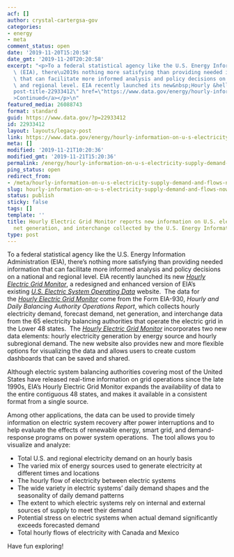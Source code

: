```yaml
---
acf: []
author: crystal-cartergsa-gov
categories:
- energy
- meta
comment_status: open
date: '2019-11-20T15:20:58'
date_gmt: '2019-11-20T20:20:58'
excerpt: "<p>To a federal statistical agency like the U.S. Energy Information Administration\
  \ (EIA), there\u2019s nothing more satisfying than providing needed information\
  \ that can facilitate more informed analysis and policy decisions on a national\
  \ and regional level. EIA recently launched its new&nbsp;Hourly &hellip; <a aria-describedby=\"\
  post-title-22933412\" href=\"https://www.data.gov/energy/hourly-information-on-u-s-electricity-supply-demand-and-flows-now-available-from-the-u-s-energy-information-administration/\"\
  >Continued</a></p>\n"
featured_media: 26088743
format: standard
guid: https://www.data.gov/?p=22933412
id: 22933412
layout: layouts/legacy-post
link: https://www.data.gov/energy/hourly-information-on-u-s-electricity-supply-demand-and-flows-now-available-from-the-u-s-energy-information-administration/
meta: []
modified: '2019-11-21T10:20:36'
modified_gmt: '2019-11-21T15:20:36'
permalink: /energy/hourly-information-on-u-s-electricity-supply-demand-and-flows-now-available-from-the-u-s-energy-information-administration/
ping_status: open
redirect_from:
- /meta/hourly-information-on-u-s-electricity-supply-demand-and-flows-now-available-from-the-u-s-energy-information-administration/
slug: hourly-information-on-u-s-electricity-supply-demand-and-flows-now-available-from-the-u-s-energy-information-administration
status: publish
sticky: false
tags: []
template: ''
title: Hourly Electric Grid Monitor reports new information on U.S. electricity demand,
  net generation, and interchange collected by the U.S. Energy Information Administration
type: post
---
```

To a federal statistical agency like the U.S. Energy Information Administration (EIA), there’s nothing more satisfying than providing needed information that can facilitate more informed analysis and policy decisions on a national and regional level. EIA recently launched its new *[Hourly Electric Grid Monitor](https://www.eia.gov/beta/electricity/gridmonitor/?src=email)*, a redesigned and enhanced version of EIA’s existing *[U.S. Electric System Operating Data](https://www.eia.gov/realtime_grid/)* website.  The data for the *[Hourly Electric Grid Monitor](https://www.eia.gov/beta/electricity/gridmonitor/?src=email)* come from the Form EIA-930, *Hourly and Daily Balancing Authority Operations Report*, which collects hourly electricity demand, forecast demand, net generation, and interchange data from the 65 electricity balancing authorities that operate the electric grid in the Lower 48 states.  The *[Hourly Electric Grid Monitor](https://www.eia.gov/beta/electricity/gridmonitor/?src=email)* incorporates two new data elements: hourly electricity generation by energy source and hourly subregional demand. The new website also provides new and more flexible options for visualizing the data and allows users to create custom dashboards that can be saved and shared.


Although electric system balancing authorities covering most of the United States have released real-time information on grid operations since the late 1990s, EIA’s Hourly Electric Grid Monitor expands the availability of data to the entire contiguous 48 states, and makes it available in a consistent format from a single source.


Among other applications, the data can be used to provide timely information on electric system recovery after power interruptions and to help evaluate the effects of renewable energy, smart grid, and demand-response programs on power system operations.  The tool allows you to visualize and analyze:


* Total U.S. and regional electricity demand on an hourly basis
* The varied mix of energy sources used to generate electricity at different times and locations
* The hourly flow of electricity between electric systems
* The wide variety in electric systems’ daily demand shapes and the seasonality of daily demand patterns
* The extent to which electric systems rely on internal and external sources of supply to meet their demand
* Potential stress on electric systems when actual demand significantly exceeds forecasted demand
* Total hourly flows of electricity with Canada and Mexico


Have fun exploring!


